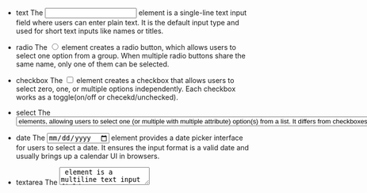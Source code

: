- text
The <input type="text"> element is a single-line text input field where users can enter plain text. It is the default input type and used for short text inputs like names or titles.

- radio
The <input type="radio"> element creates a radio button, which allows users to select one option from a group. When multiple radio buttons share the same name, only one of them can be selected.

- checkbox
The <input type="checkbox"> element creates a checkbox that allows users to select zero, one, or multiple options independently. Each checkbox works as a toggle(on/off or checekd/unchecked).

- select
The <select> element creates a dropdown list. It contains multiple <option> elements, allowing users to select one (or multiple with multiple attribute) option(s) from a list. It differs from checkboxes and radios as it is a list control rather than an input field.

- date
The <input type="date"> element provides a date picker interface for users to select a date. It ensures the input format is a valid date and usually brings up a calendar UI in browsers.

- textarea
The <textarea> element is a multiline text input field, allowing users to enter larger blocks of text such as comments or descriptions. Unlike <input type="text">, it can span multiple lines and its size can be controlled by rows and columns.